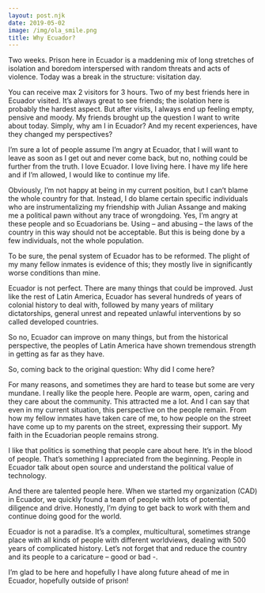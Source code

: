 ```yaml
---
layout: post.njk
date: 2019-05-02
image: /img/ola_smile.png
title: Why Ecuador?
---
```


Two weeks. Prison here in Ecuador is a maddening mix of long stretches of
isolation and boredom interspersed with random threats and acts of violence.
Today was a break in the structure: visitation day.

You can receive max 2 visitors for 3 hours. Two of my best friends here in
Ecuador visited. It’s always great to see friends; the isolation here is
probably the hardest aspect. But after visits, I always end up feeling empty,
pensive and moody. My friends brought up the question I want to write about
today. Simply, why am I in Ecuador? And my recent experiences, have they changed
my perspectives?

I’m sure a lot of people assume I’m angry at Ecuador, that I will want to leave
as soon as I get out and never come back, but no, nothing could be further from
the truth. I love Ecuador. I love living here. I have my life here and if I’m
allowed, I would like to continue my life.

Obviously, I’m not happy at being in my current position, but I can’t blame the
whole country for that. Instead, I do blame certain specific individuals who are
instrumentalizing my friendship with Julian Assange and making me a political
pawn without any trace of wrongdoing. Yes, I’m angry at these people and so
Ecuadorians be. Using – and abusing – the laws of the country in this way should
not be acceptable. But this is being done by a few individuals, not the whole
population.

To be sure, the penal system of Ecuador has to be reformed. The plight of my
many fellow inmates is evidence of this; they mostly live in significantly worse
conditions than mine.

Ecuador is not perfect. There are many things that could be improved. Just like
the rest of Latin America, Ecuador has several hundreds of years of colonial
history to deal with, followed by many years of military dictatorships, general
unrest and repeated unlawful interventions by so called developed countries.

So no, Ecuador can improve on many things, but from the historical perspective,
the peoples of Latin America have shown tremendous strength in getting as far as
they have.

So, coming back to the original question: Why did I come here?

For many reasons, and sometimes they are hard to tease but some are very
mundane. I really like the people here. People are warm, open, caring and they
care about the community. This attracted me a lot. And I can say that even in
my current situation, this perspective on the people remain. From how my fellow
inmates have taken care of me, to how people on the street have come up to my
parents on the street, expressing their support. My faith in the Ecuadorian
people remains strong.

I like that politics is something that people care about here. It’s in the blood
of people. That’s something I appreciated from the beginning. People in Ecuador
talk about open source and understand the political value of technology.

And there are talented people here. When we started my organization (CAD) in
Ecuador, we quickly found a team of people with lots of potential, diligence and
drive. Honestly, I’m dying to get back to work with them and continue doing good
for the world.

Ecuador is not a paradise. It’s a complex, multicultural, sometimes strange
place with all kinds of people with different worldviews, dealing with 500 years
of complicated history. Let’s not forget that and reduce the country and its
people to a caricature – good or bad -.

I’m glad to be here and hopefully I have along future ahead of me in Ecuador,
hopefully outside of prison!
